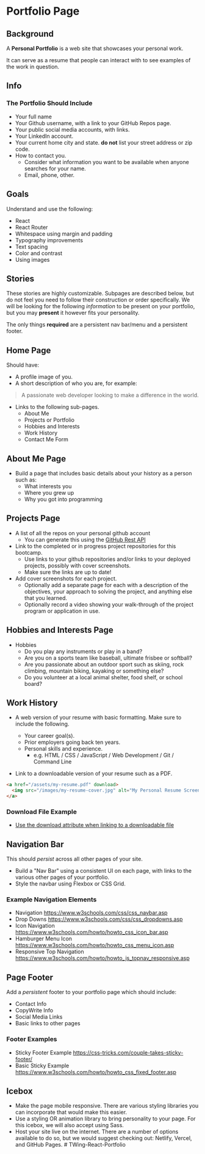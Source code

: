 # Portfolio Page

## Background

A **Personal Portfolio** is a web site that showcases your personal work.

It can serve as a resume that people can interact with to see examples of the work in question.

## Info

### The Portfolio Should Include

* Your full name
* Your Github username, with a link to your GitHub Repos page.
* Your public social media accounts, with links.
* Your LinkedIn account.
* Your current home city and state. **do not** list your street address or zip code.
* How to contact you.
  * Consider what information you want to be available when anyone searches for your name.
  * Email, phone, other.

## Goals

Understand and use the following:

  * React
  * React Router
  * Whitespace using margin and padding
  * Typography improvements
  * Text spacing
  * Color and contrast
  * Using images
  

## Stories

These stories are highly customizable. Subpages are described below, but do not feel you need to follow their construction or order specifically. We will be looking for the following _information_ to be present on your portfolio, but you may **present** it however fits your personality. 

The only things **required** are a persistent nav bar/menu and a persistent footer.

## Home Page

Should have:

* A profile image of you.
* A short description of who you are, for example:

> A passionate web developer looking to make a difference in the world.

* Links to the following sub-pages.
  * About Me
  * Projects or Portfolio
  * Hobbies and Interests
  * Work History
  * Contact Me Form

## About Me Page

* Build a page that includes basic details about your history as a person such as:
  * What interests you
  * Where you grew up
  * Why you got into programming

## Projects Page

* A list of all the repos on your personal github account
  * You can generate this using the [GitHub Rest API](https://developer.github.com/v3/repos/)
* Link to the completed or in progress project repositories for this bootcamp.
  * Use links to your github repositories and/or links to your deployed projects, possibly with cover screenshots.
  * Make sure the links are up to date!
* Add cover screenshots for each project.
  * Optionally add a separate page for each with a description of the objectives, your approach to solving the project, and anything else that you learned.
  * Optionally record a video showing your walk-through of the project program or application in use.

## Hobbies and Interests Page

* Hobbies
  * Do you play any instruments or play in a band?
  * Are you on a sports team like baseball, ultimate frisbee or softball?
  * Are you passionate about an outdoor sport such as skiing, rock climbing, mountain biking, kayaking or something else?
  * Do you volunteer at a local animal shelter, food shelf, or school board?

## Work History

* A web version of your resume with basic formatting. Make sure to include the following.
  * Your career goal(s).
  * Prior employers going back ten years.
  * Personal skills and experience.
    * e.g. HTML / CSS / JavaScript / Web Development / Git / Command Line

* Link to a downloadable version of your resume such as a PDF.

```html
<a href="/assets/my-resume.pdf" download>
  <img src="/images/my-resume-cover.jpg" alt="My Personal Resume Screenshot">
</a>
```

### Download File Example

* [Use the download attribute when linking to a downloadable file](https://developer.mozilla.org/en-US/docs/Learn/HTML/Introduction_to_HTML/Creating_hyperlinks#Use_the_download_attribute_when_linking_to_a_download)

## Navigation Bar

This should *persist* across all other pages of your site.  

* Build a "Nav Bar" using a consistent UI on each page, with links to the various other pages of your portfolio.
* Style the navbar using Flexbox or CSS Grid.

### Example Navigation Elements

* Navigation <https://www.w3schools.com/css/css_navbar.asp>
* Drop Downs <https://www.w3schools.com/css/css_dropdowns.asp>
* Icon Navigation <https://www.w3schools.com/howto/howto_css_icon_bar.asp>
* Hamburger Menu Icon <https://www.w3schools.com/howto/howto_css_menu_icon.asp>
* Responsive Top Navigation <https://www.w3schools.com/howto/howto_js_topnav_responsive.asp>

## Page Footer

Add a *persistent* footer to your portfolio page which should include:
  * Contact Info
  * CopyWrite Info
  * Social Media Links
  * Basic links to other pages

### Footer Examples

* Sticky Footer Example <https://css-tricks.com/couple-takes-sticky-footer/>
* Basic Sticky Example <https://www.w3schools.com/howto/howto_css_fixed_footer.asp>

## Icebox

* Make the page mobile responsive. There are various styling libraries you can incorporate that would make this easier.
* Use a styling OR animation library to bring personality to your page. For this icebox, we will also accept using Sass.
* Host your site live on the internet. There are a number of options available to do so, but we would suggest checking out: Netlify, Vercel, and GitHub Pages.
#   T W i n g - R e a c t - P o r t f o l i o  
 